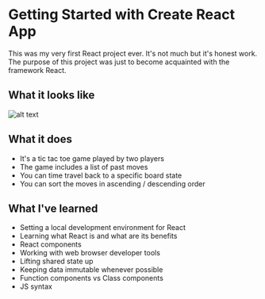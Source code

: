 # Getting Started with Create React App

This was my very first React project ever. It's not much but it's honest work. The purpose of this project was just to become acquainted with the framework React.

## What it looks like
![alt text](https://github.com/TheyCallMeLuke/React-projects/blob/main/tictactoe/screenshots/tictactoe.png?raw=true)

## What it does

- It's a tic tac toe game played by two players
- The game includes a list of past moves
- You can time travel back to a specific board state
- You can sort the moves in ascending / descending order

## What I've learned
- Setting a local development environment for React
- Learning what React is and what are its benefits
- React components
- Working with web browser developer tools
- Lifting shared state up
- Keeping data immutable whenever possible
- Function components vs Class components
- JS syntax
